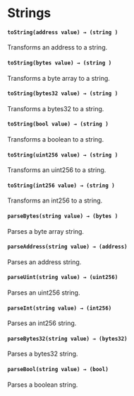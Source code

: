 # Strings

#### **`toString(address value) → (string )`**

Transforms an address to a string.

#### **`toString(bytes value) → (string )`**

Transforms a byte array to a string.

#### **`toString(bytes32 value) → (string )`**

Transforms a bytes32 to a string.

#### **`toString(bool value) → (string )`**

Transforms a boolean to a string.

#### **`toString(uint256 value) → (string )`**

Transforms an uint256 to a string.

#### **`toString(int256 value) → (string )`**

Transforms an int256 to a string.

#### **`parseBytes(string value) → (bytes )`**

Parses a byte array string.

#### **`parseAddress(string value) → (address)`**

Parses an address string.

#### **`parseUint(string value) → (uint256)`**

Parses an uint256 string.

#### **`parseInt(string value) → (int256)`**

Parses an int256 string.

#### **`parseBytes32(string value) → (bytes32)`**

Parses a bytes32 string.

#### **`parseBool(string value) → (bool)`**

Parses a boolean string.

